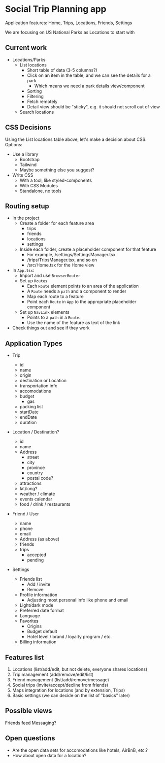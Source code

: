 # Social Trip Planning app

Application features: Home, Trips, Locations, Friends, Settings

We are focusing on US National Parks as Locations to start with

## Current work

- Locations/Parks
  - List locations
    - Short table of data (3-5 columns?)
    - Click on an item in the table, and we can see the details for a park
      - Which means we need a park details view/component
    - Sorting
    - Filtering
    - Fetch remotely
    - Detail view should be "sticky", e.g. it should not scroll out of view
  - Search locations

## CSS Decisions

Using the List locations table above, let's make a decision about CSS. Options:

- Use a library
  - Bootstrap
  - Tailwind
  - Maybe something else you suggest?
- Write CSS
  - With a tool, like styled-components
  - With CSS Modules
  - Standalone, no tools

## Routing setup

- In the project
  - Create a folder for each feature area
    - trips
    - friends
    - locations
    - settings
  - Inside each folder, create a placeholder component for that feature
    - For example, /settings/SettingsManager.tsx
    - /trips/TripsManager.tsx, and so on
    - /src/Home.tsx for the Home view
- In `App.tsx`:
  - Import and use `BrowserRouter`
  - Set up `Routes`
    - Each `Route` element points to an area of the application
    - A `Route` needs a `path` and a component to render
    - Map each route to a feature
    - Point each `Route` in `App` to the appropriate placeholder component
  - Set up `NavLink` elements
    - Points to a `path` in a `Route`.
    - Use the name of the feature as text of the link
- Check things out and see if they work

## Application Types

- Trip

  - id
  - name
  - origin
  - destination or Location
  - transportation info
  - accomodations
  - budget
    - gas
  - packing list
  - startDate
  - endDate
  - duration

- Location / Destination?

  - id
  - name
  - Address
    - street
    - city
    - province
    - country
    - postal code?
  - attractions
  - lat/long?
  - weather / climate
  - events calendar
  - food / drink / restaurants

- Friend / User

  - name
  - phone
  - email
  - Address (as above)
  - friends
  - trips
    - accepted
    - pending

- Settings
  - Friends list
    - Add / invite
    - Remove
  - Profile information
    - Adjusting most personal info like phone and email
  - Light/dark mode
  - Preferred date format
  - Language
  - Favorites
    - Origins
    - Budget default
    - Hotel level / brand / loyalty program / etc.
  - Billing information

## Features list

1. Locations (list/add/edit, but not delete, everyone shares locations)
2. Trip management (add/remove/edit/list)
3. Friend management (list/add/remove/message)
4. Social trips (invite/accept/decline from friends)
5. Maps integration for locations (and by extension, Trips)
6. Basic settings (we can decide on the list of "basics" later)

## Possible views

Friends feed
Messaging?

## Open questions

- Are the open data sets for accomodations like hotels, AirBnB, etc.?
- How about open data for a location?
